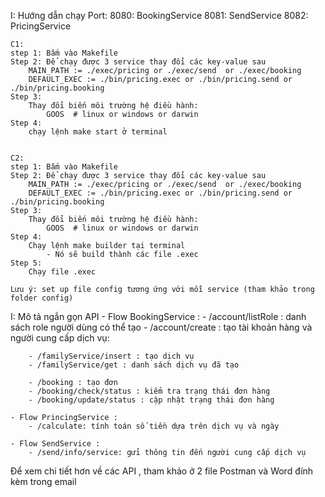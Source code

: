 I: Hướng dẫn chạy
    Port:
        8080: BookingService
        8081: SendService
        8082: PricingService

    C1: 
    step 1: Bấm vào Makefile
    Step 2: Để chạy được 3 service thay đổi các key-value sau
        MAIN_PATH := ./exec/pricing or ./exec/send  or ./exec/booking 
        DEFAULT_EXEC := ./bin/pricing.exec or ./bin/pricing.send or ./bin/pricing.booking
    Step 3: 
        Thay đổi biến môi trường hệ điều hành:
            GOOS  # linux or windows or darwin 
    Step 4:
        chạy lệnh make start ở terminal 
    

    C2: 
    step 1: Bấm vào Makefile
    Step 2: Để chạy được 3 service thay đổi các key-value sau
        MAIN_PATH := ./exec/pricing or ./exec/send  or ./exec/booking 
        DEFAULT_EXEC := ./bin/pricing.exec or ./bin/pricing.send or ./bin/pricing.booking
    Step 3: 
        Thay đổi biến môi trường hệ điều hành:
            GOOS  # linux or windows or darwin 
    Step 4:
        Chạy lệnh make builder tại terminal 
            - Nó sẽ build thành các file .exec
    Step 5:
        Chạy file .exec
    
    Lưu ý: set up file config tương ứng với mỗi service (tham khảo trong folder config)

I: Mô tả ngắn gọn API
    - Flow BookingService :
        - /account/listRole : danh sách role người dùng có thể tạo 
        - /account/create : tạo tài khoản hàng và người cung cấp dịch vụ:

        - /familyService/insert : tạo dịch vụ
        - /familyService/get : danh sách dịch vụ đã tạo 

        - /booking : tạo đơn 
        - /booking/check/status : kiểm tra trạng thái đơn hàng
        - /booking/update/status : cập nhật trạng thái đơn hàng

    - Flow PrincingService :
        - /calculate: tính toán số tiền dựa trên dịch vụ và ngày

    - Flow SendService :
        - /send/info/service: gửi thông tin đến người cung cấp dịch vụ

Để xem chi tiết hơn về các API , tham khảo ở 2 file Postman và Word đính kèm trong email 